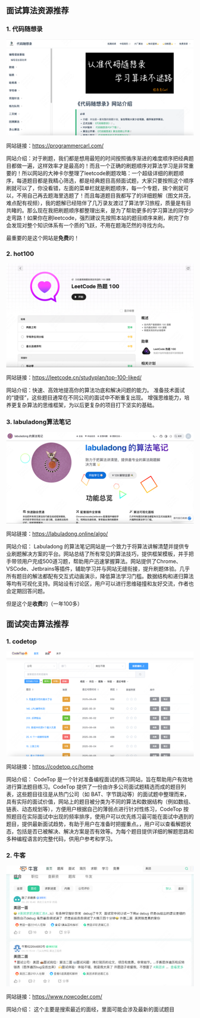 ## 面试算法资源推荐
### 1. 代码随想录
![alt text](image.png)

网站链接：https://programmercarl.com/

网站介绍：对于刷题，我们都是想用最短的时间按照循序渐进的难度顺序把经典题目都做一遍，这样效率才是最高的！而且一个正确的刷题顺序对算法学习是非常重要的！所以网站的大神卡尔整理了leetcode刷题攻略：一个超级详细的刷题顺序，每道题目都是我精心筛选，都是经典题目高频面试题，大家只要按照这个顺序刷就可以了，你没看错，左面的菜单栏就是刷题顺序，每一个专题，挨个刷就可以，不用自己再去题海里选题了！而且每道题目我都写了的详细题解（图文并茂，难点配有视频），我的题解已经陪伴了几万录友渡过了算法学习旅程，质量是有目共睹的。那么现在我把刷题顺序都整理出来，是为了帮助更多的学习算法的同学少走弯路！如果你在刷leetcode，强烈建议先按照本站的题目顺序来刷，刷完了你会发现对整个知识体系有一个质的飞跃，不用在题海茫然的寻找方向。

最重要的是这个网站是**免费**的！


### 2. hot100
![alt text](image-1.png)

网站链接：https://leetcode.cn/studyplan/top-100-liked/

网站介绍：快速、高效地提高你的算法功底和解决问题的能力。
准备技术面试的“捷径”，这些题目通常在不同公司的面试中不断重复出现。
增强思维能力，培养更复杂算法的思维框架，为以后更复杂的项目打下坚实的基础。


### 3. labuladong算法笔记
![alt text](image-2.png)

网站链接：https://labuladong.online/algo/

网站介绍：
Labuladong 的算法笔记网站是一个致力于将算法讲解清楚并提供专业刷题解决方案的平台。网站总结了所有常见的算法技巧，提供框架模板，并手把手带领用户完成500道习题，帮助用户迅速掌握算法。网站提供了Chrome、VSCode、Jetbrains等插件，辅助学习并与网站无缝衔接，提升刷题体验。几乎所有题目的解法都配有交互式动画演示，降低算法学习门槛。数据结构和递归算法等均有可视化支持。网站设有讨论区，用户可以进行思维碰撞和友好交流，作者也会定期回答问题。

但是这个是**收费**的（一年100多）

## 面试突击算法推荐
### 1. codetop
![alt text](image-3.png)

网站链接：https://codetop.cc/home

网站介绍：
CodeTop 是一个针对准备编程面试的练习网站，旨在帮助用户有效地进行算法题目练习。CodeTop 提供了一份由许多公司面试题精选而成的题目列表，这些题目往往是从热门公司（如 BAT、字节跳动等）的面试题中整理而来，具有实际的面试价值，网站上的题目被分类为不同的算法和数据结构（例如数组、链表、动态规划等），方便用户根据自己的薄弱点进行针对性练习，CodeTop 按照题目在实际面试中出现的频率排序，使用户可以优先练习最可能在面试中遇到的题目，提供最新面试趋势，有助于用户在准备时把握重点。，用户可以查看解题状态，包括是否已被解决、解决方案是否有效等。为每个题目提供详细的解题思路和多种编程语言的完整代码，供用户参考和学习。


### 2. 牛客
![alt text](image-4.png)

网站链接：https://www.nowcoder.com/

网站介绍：
这个主要是搜索最近的面经，里面可能会涉及最新的面试题目

